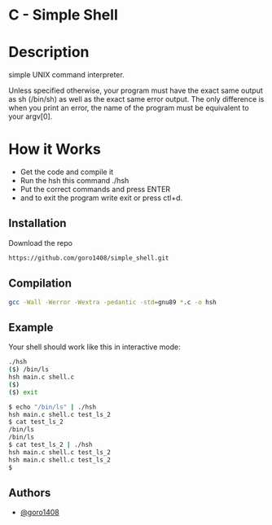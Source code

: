 # C - Simple Shell


# Description
simple UNIX command interpreter.

Unless specified otherwise, your program must have the exact same output as sh (/bin/sh) as well as the exact same error output.
The only difference is when you print an error, the name of the program must be equivalent to your argv[0].


# How it Works
- Get the code and compile it 
- Run the hsh this command ./hsh
- Put the correct commands and press ENTER
- and to exit the program write exit or press ctl+d.
 
## Installation
Download the repo

```bash
https://github.com/goro1408/simple_shell.git
```
## Compilation
```bash
gcc -Wall -Werror -Wextra -pedantic -std=gnu89 *.c -o hsh
```
## Example
Your shell should work like this in interactive mode:

```bash
./hsh
($) /bin/ls
hsh main.c shell.c
($)
($) exit
```
```bash
$ echo "/bin/ls" | ./hsh
hsh main.c shell.c test_ls_2
$ cat test_ls_2
/bin/ls
/bin/ls
$ cat test_ls_2 | ./hsh
hsh main.c shell.c test_ls_2
hsh main.c shell.c test_ls_2
$
```
## Authors

- [@goro1408](https://github.com/goro1408)
